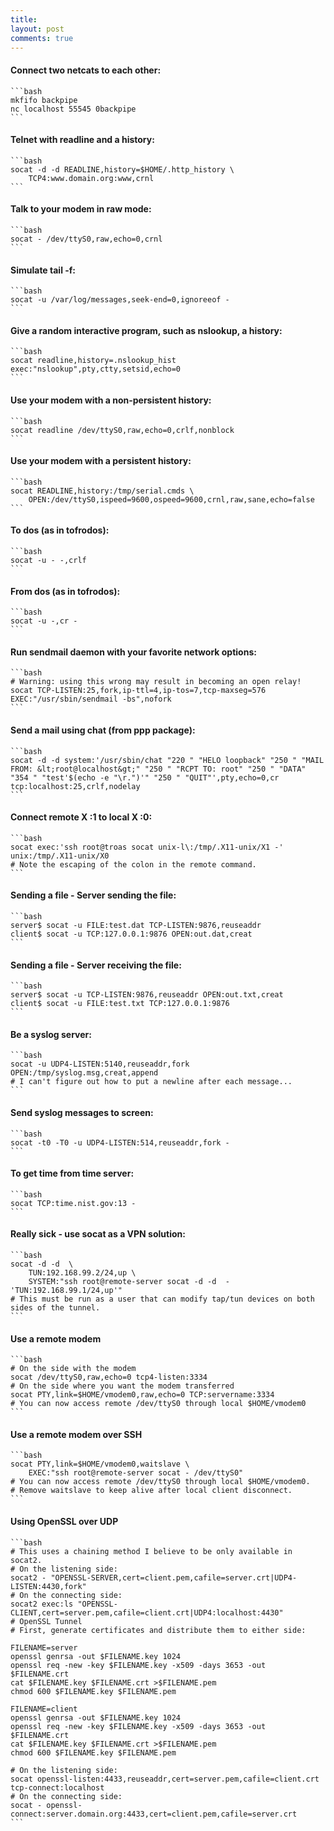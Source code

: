 ```yaml
---
title: 
layout: post
comments: true
---
```

#### Connect two netcats to each other:
    ```bash
    mkfifo backpipe
    nc localhost 55545 0backpipe
    ```
#### Telnet with readline and a history:
    ```bash
    socat -d -d READLINE,history=$HOME/.http_history \
        TCP4:www.domain.org:www,crnl
    ```
#### Talk to your modem in raw mode:
    ```bash
    socat - /dev/ttyS0,raw,echo=0,crnl
    ```
#### Simulate tail -f:
    ```bash
    socat -u /var/log/messages,seek-end=0,ignoreeof -
    ```
#### Give a random interactive program, such as nslookup, a history:
    ```bash
    socat readline,history=.nslookup_hist exec:"nslookup",pty,ctty,setsid,echo=0
    ```
#### Use your modem with a non-persistent history:
    ```bash
    socat readline /dev/ttyS0,raw,echo=0,crlf,nonblock
    ```
#### Use your modem with a persistent history:
    ```bash
    socat READLINE,history:/tmp/serial.cmds \
        OPEN:/dev/ttyS0,ispeed=9600,ospeed=9600,crnl,raw,sane,echo=false
    ```
#### To dos (as in tofrodos):
    ```bash
    socat -u - -,crlf
    ```
#### From dos (as in tofrodos):
    ```bash
    socat -u -,cr -
    ```
#### Run sendmail daemon with your favorite network options:
    ```bash
    # Warning: using this wrong may result in becoming an open relay!
    socat TCP-LISTEN:25,fork,ip-ttl=4,ip-tos=7,tcp-maxseg=576 EXEC:"/usr/sbin/sendmail -bs",nofork
    ```
#### Send a mail using chat (from ppp package):
    ```bash
    socat -d -d system:'/usr/sbin/chat "220 " "HELO loopback" "250 " "MAIL FROM: &lt;root@localhost&gt;" "250 " "RCPT TO: root" "250 " "DATA" "354 " "test'$(echo -e "\r.")'" "250 " "QUIT"',pty,echo=0,cr tcp:localhost:25,crlf,nodelay
    ```
#### Connect remote X :1 to local X :0:
    ```bash
    socat exec:'ssh root@troas socat unix-l\:/tmp/.X11-unix/X1 -' unix:/tmp/.X11-unix/X0
    # Note the escaping of the colon in the remote command.
    ```
#### Sending a file - Server sending the file:
    ```bash
    server$ socat -u FILE:test.dat TCP-LISTEN:9876,reuseaddr
    client$ socat -u TCP:127.0.0.1:9876 OPEN:out.dat,creat
    ```
#### Sending a file - Server receiving the file:
    ```bash
    server$ socat -u TCP-LISTEN:9876,reuseaddr OPEN:out.txt,creat
    client$ socat -u FILE:test.txt TCP:127.0.0.1:9876
    ```
#### Be a syslog server:
    ```bash
    socat -u UDP4-LISTEN:5140,reuseaddr,fork OPEN:/tmp/syslog.msg,creat,append
    # I can't figure out how to put a newline after each message...
    ```
#### Send syslog messages to screen:
    ```bash
    socat -t0 -T0 -u UDP4-LISTEN:514,reuseaddr,fork -
    ```
#### To get time from time server:
    ```bash
    socat TCP:time.nist.gov:13 -
    ```
#### Really sick - use socat as a VPN solution:
    ```bash
    socat -d -d  \
        TUN:192.168.99.2/24,up \
        SYSTEM:"ssh root@remote-server socat -d -d  - 'TUN:192.168.99.1/24,up'"
    # This must be run as a user that can modify tap/tun devices on both sides of the tunnel.
    ```
#### Use a remote modem
    ```bash
    # On the side with the modem
    socat /dev/ttyS0,raw,echo=0 tcp4-listen:3334
    # On the side where you want the modem transferred
    socat PTY,link=$HOME/vmodem0,raw,echo=0 TCP:servername:3334
    # You can now access remote /dev/ttyS0 through local $HOME/vmodem0
    ```
#### Use a remote modem over SSH
    ```bash
    socat PTY,link=$HOME/vmodem0,waitslave \
        EXEC:"ssh root@remote-server socat - /dev/ttyS0"
    # You can now access remote /dev/ttyS0 through local $HOME/vmodem0.
    # Remove waitslave to keep alive after local client disconnect.
    ```
#### Using OpenSSL over UDP
    ```bash
    # This uses a chaining method I believe to be only available in socat2.
    # On the listening side:
    socat2 - "OPENSSL-SERVER,cert=client.pem,cafile=server.crt|UDP4-LISTEN:4430,fork"
    # On the connecting side:
    socat2 exec:ls "OPENSSL-CLIENT,cert=server.pem,cafile=client.crt|UDP4:localhost:4430"
    # OpenSSL Tunnel
    # First, generate certificates and distribute them to either side:

    FILENAME=server
    openssl genrsa -out $FILENAME.key 1024
    openssl req -new -key $FILENAME.key -x509 -days 3653 -out $FILENAME.crt
    cat $FILENAME.key $FILENAME.crt >$FILENAME.pem
    chmod 600 $FILENAME.key $FILENAME.pem

    FILENAME=client
    openssl genrsa -out $FILENAME.key 1024
    openssl req -new -key $FILENAME.key -x509 -days 3653 -out $FILENAME.crt
    cat $FILENAME.key $FILENAME.crt >$FILENAME.pem
    chmod 600 $FILENAME.key $FILENAME.pem

    # On the listening side:
    socat openssl-listen:4433,reuseaddr,cert=server.pem,cafile=client.crt tcp-connect:localhost
    # On the connecting side:
    socat - openssl-connect:server.domain.org:4433,cert=client.pem,cafile=server.crt
    ```